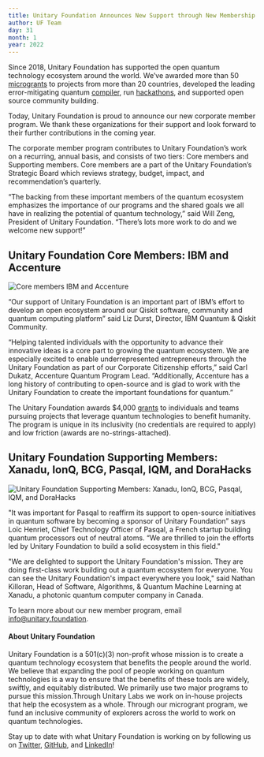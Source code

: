 ```yaml
---
title: Unitary Foundation Announces New Support through New Membership Program
author: UF Team
day: 31
month: 1
year: 2022
---
```


Since 2018, Unitary Foundation has supported the open quantum technology ecosystem around the world. We’ve awarded more than 50 [microgrants](https://unitary.foundation/grants.html) to projects from more than 20 countries, developed the leading error-mitigating quantum [compiler](https://unitary.foundation/mitiq.html), run [hackathons](https://unitaryfund.github.io/unitaryhack/), and supported open source community building.

Today, Unitary Foundation is proud to announce our new corporate member program. We thank these organizations for their support and look forward to their further contributions in the coming year.

The corporate member program contributes to Unitary Foundation’s work on a recurring, annual basis, and consists of two tiers: Core members and Supporting members. Core members are a part of the Unitary Foundation’s Strategic Board which reviews strategy, budget, impact, and recommendation’s quarterly.

“The backing from these important members of the quantum ecosystem emphasizes the importance of our programs and the shared goals we all have in realizing the potential of quantum technology,” said Will Zeng, President of Unitary Foundation. “There’s lots more work to do and we welcome new support!”

## Unitary Foundation Core Members: IBM and Accenture

![](/images/core-members-2021.png "Core members IBM and Accenture")

“Our support of Unitary Foundation is an important part of IBM’s effort to develop an open ecosystem around our Qiskit software, community and quantum computing platform” said Liz Durst, Director, IBM Quantum & Qiskit Community.

“Helping talented individuals with the opportunity to advance their innovative ideas is a core part to growing the quantum ecosystem.  We are especially excited to enable underrepresented entrepreneurs through the Unitary Foundation as part of our Corporate Citizenship efforts,” said Carl Dukatz, Accenture Quantum Program Lead.  “Additionally, Accenture has a long history of contributing to open-source and is glad to work with the Unitary Foundation to create the important foundations for quantum.”

The Unitary Foundation awards $4,000 [grants](https://unitary.foundation/grants.html) to individuals and teams pursuing projects that leverage quantum technologies to benefit humanity. The program is unique in its inclusivity (no credentials are required to apply) and low friction (awards are no-strings-attached).

## Unitary Foundation Supporting Members: Xanadu, IonQ, BCG, Pasqal, IQM, and DoraHacks

![](/images/supporting-members-2021.png "Unitary Foundation Supporting Members: Xanadu, IonQ, BCG, Pasqal, IQM, and DoraHacks")

"It was important for Pasqal to reaffirm its support to open-source initiatives in quantum software by becoming a sponsor of Unitary Foundation” says Loïc Henriet, Chief Technology Officer of Pasqal, a French startup building quantum processors out of neutral atoms. “We are thrilled to join the efforts led by Unitary Foundation to build a solid ecosystem in this field."

"We are delighted to support the Unitary Foundation's mission. They are doing first-class work building out a quantum ecosystem for everyone. You can see the Unitary Foundation's impact everywhere you look," said Nathan Killoran, Head of Software, Algorithms, & Quantum Machine Learning at Xanadu, a photonic quantum computer company in Canada.

To learn more about our new member program, email info@unitary.foundation.

#### About Unitary Foundation
Unitary Foundation is a 501(c)(3) non-profit whose mission is to create a quantum technology ecosystem that benefits the people around the world. We believe that expanding the pool of people working on quantum technologies is a way to ensure that the benefits of these tools are widely, swiftly, and equitably distributed. We primarily use two major programs to pursue this mission.Through Unitary Labs we work on in-house projects that help the ecosystem as a whole. Through our microgrant program, we fund an inclusive community of explorers across the world to work on quantum technologies.

<p class="leading-block"> Stay up to date with what Unitary Foundation is working on by following us on <a href="https://twitter.com/unitaryfund" target="_blank">Twitter</a>, <a href="https://github.com/unitaryfund" target="_blank">GitHub</a>, and <a href="https://www.linkedin.com/company/unitary-fund" target="_blank">LinkedIn</a>!</p>